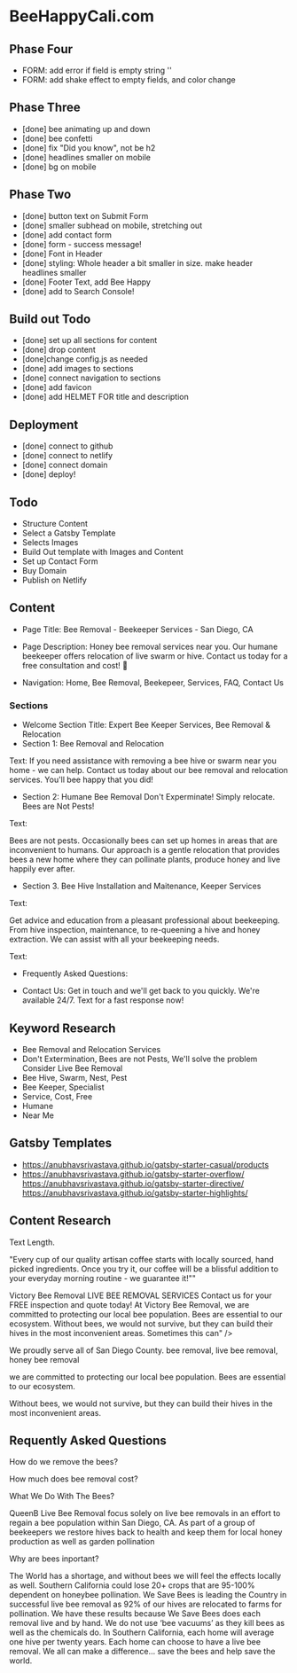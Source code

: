 # BeeHappyCali.com

## Phase Four 

-  FORM: add error if field is empty string ''
-  FORM: add shake effect to empty fields, and color change

## Phase Three 

- [done] bee animating up and down
- [done] bee confetti 
- [done] fix "Did you know", not be h2
- [done] headlines smaller on mobile
- [done] bg on mobile

## Phase Two 

- [done] button text on Submit Form 
- [done] smaller subhead on mobile, stretching out
- [done]  add contact form 
- [done] form - success message! 
- [done] Font in Header 
- [done] styling: Whole header a bit smaller in size. make header headlines smaller 
- [done] Footer Text, add Bee Happy
- [done] add to Search Console! 

## Build out Todo

- [done] set up all sections for content
- [done] drop content 
- [done]change config.js as needed 
- [done] add images to sections
- [done] connect navigation to sections
- [done] add favicon
- [done] add HELMET FOR title and description 

## Deployment

- [done] connect to github
- [done] connect to netlify 
- [done] connect domain
- [done] deploy!

## Todo

- Structure Content
- Select a Gatsby Template 
- Selects Images 
- Build Out template with Images and Content 
- Set up Contact Form 
- Buy Domain
- Publish on Netlify

## Content 

- Page Title: Bee Removal - Beekeeper Services - San Diego, CA
- Page Description: Honey bee removal services near you. Our humane beekeeper offers relocation of live swarm or hive.  Contact us today for a free consultation and cost! 🐝

- Navigation:  Home, Bee Removal, Beekepeer, Services, FAQ, Contact Us

### Sections
- Welcome Section Title: Expert Bee Keeper Services, Bee Removal & Relocation 
- Section 1: Bee Removal and Relocation

Text:  If you need assistance with removing a bee hive or swarm near you home - we can help.  Contact us today about our bee removal and relocation services. You'll bee happy that you did! 

- Section 2: Humane Bee Removal Don't Experminate! Simply relocate.  Bees are Not Pests! 

Text: 

Bees are not pests. Occasionally bees can set up homes in areas that are inconvenient to humans.  Our approach is a gentle relocation that provides bees a new home where they can pollinate plants, produce honey and live happily ever after. 

- Section 3. Bee Hive Installation and Maitenance, Keeper Services

Text: 

Get advice and education from a pleasant professional about beekeeping.  From hive inspection,  maintenance, to re-queening a hive and honey extraction.  We can assist with all your beekeeping needs.  


Text: 

- Frequently Asked Questions: 


- Contact Us: Get in touch and we'll get back to you quickly.  We're available 24/7. Text for a fast response now! 

## Keyword Research

- Bee Removal and Relocation Services 
- Don't Extermination, Bees are not Pests, We'll solve the problem Consider Live Bee Removal 
- Bee Hive, Swarm, Nest, Pest 
- Bee Keeper, Specialist
- Service, Cost, Free  
- Humane 
- Near Me  

## Gatsby Templates 

* https://anubhavsrivastava.github.io/gatsby-starter-casual/products
* https://anubhavsrivastava.github.io/gatsby-starter-overflow/
https://anubhavsrivastava.github.io/gatsby-starter-directive/
https://anubhavsrivastava.github.io/gatsby-starter-highlights/


## Content Research 

Text Length. 

"Every cup of our quality artisan coffee starts with locally sourced, hand picked ingredients. Once you try it, our coffee will be a blissful addition to your everyday morning routine - we guarantee it!""


Victory Bee Removal LIVE BEE REMOVAL SERVICES Contact us for your FREE inspection and quote today! At Victory Bee Removal, we are committed to protecting our local bee population. Bees are essential to our ecosystem. Without bees, we would not survive, but they can build their hives in the most inconvenient areas. Sometimes this can" />

We proudly serve all of San Diego County. bee removal, live bee removal, honey bee removal

we are committed to protecting our local bee population. Bees are essential to our ecosystem.

Without bees, we would not survive, but they can build their hives in the most inconvenient areas.



## Requently Asked Questions 

How do we remove the bees? 

How much does bee removal cost? 

What We Do With The Bees?



QueenB Live Bee Removal focus solely on live bee removals in an effort to regain a bee population within San Diego, CA. As part of a group of beekeepers we restore hives back to health and keep them for local honey production as well as garden pollination

Why are bees inportant? 

The World has a shortage, and without bees we will feel the effects locally as well. Southern California could lose 20+ crops that are 95-100% dependent on honeybee pollination. We Save Bees is leading the Country in successful live bee removal as 92% of our hives are relocated to farms for pollination. We have these results because We Save Bees does each removal live and by hand. We do not use ‘bee vacuums’ as they kill bees as well as the chemicals do. In Southern California, each home will average one hive per twenty years. Each home can choose to have a live bee removal. We all can make a difference… save the bees and help save the world.